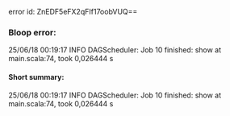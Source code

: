 error id: ZnEDF5eFX2qFIf17oobVUQ==
### Bloop error:

25/06/18 00:19:17 INFO DAGScheduler: Job 10 finished: show at main.scala:74, took 0,026444 s
#### Short summary: 

25/06/18 00:19:17 INFO DAGScheduler: Job 10 finished: show at main.scala:74, took 0,026444 s